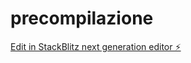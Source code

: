 # precompilazione

[Edit in StackBlitz next generation editor ⚡️](https://stackblitz.com/~/github.com/viscovich/precompilazione)